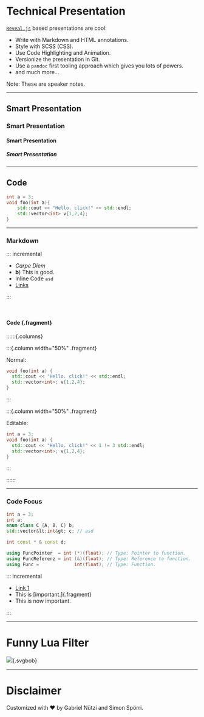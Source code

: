 # Technical Presentation

[`Reveal.js`](https://github.com/hakimel/reveal.js.git) based presentations are
cool:

- Write with Markdown and HTML annotations.
- Style with SCSS (CSS).
- Use Code Highlighting and Animation.
- Versionize the presentation in Git.
- Use a `pandoc` first tooling approach which gives you lots of powers.
- and much more...

Note: These are speaker notes.

---

## Smart Presentation

### Smart Presentation

#### Smart Presentation

##### Smart Presentation

---

## Code

```cpp
int a = 3;
void foo(int a){
    std::cout << "Hello. click!" << std::endl;
    std::vector<int> v{1,2,4};
}
```

---

### Markdown

::: incremental

- _Carpe Diem_
- **b**) This is good.
- Inline Code `asd`
- [Links](http://coliru.stacked-crooked.com/)

:::

<br>

#### Code {.fragment}

::::::{.columns}

:::{.column width="50%" .fragment}

Normal:

```cpp
void foo(int a) {
  std::cout << "Hello. click!" << std::endl;
  std::vector<int>; v{1,2,4};
}
```

:::

:::{.column width="50%" .fragment}

Editable:

```cpp {contenteditable="true" line-numbers="|3-4|8-10" fragment-index="1,2"}
int a = 3;
void foo(int a) {
  std::cout << "Hello. click!" << 1 != 3 std::endl;
  std::vector<int>; v{1,2,4};
}
```

:::

::::::

---

### Code Focus

```cpp {line-numbers="1,2|3-8|all"}
int a = 3;
int a;
enum class C {A, B, C} b;
std::vector&lt;int&gt; c; // asd

int const * & const d;

using FuncPointer  = int (*)(float); // Type: Pointer to function.
using FuncReferenz = int (&)(float); // Type: Reference to function.
using Func =             int(float); // Type: Function.
```

::: incremental

- [Link 1](#/3/0/0)
- This is [important.]{.fragment}
- This is now important.

:::

---

# Funny Lua Filter

![](${meta:include-base-dir}/assets/images/diagram.svgbob){.svgbob}

---

# Disclaimer

Customized with ❤️ by Gabriel Nützi and Simon Spörri.
